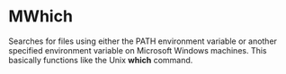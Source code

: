 # MWhich
Searches for files using either the PATH environment variable or 
another specified environment variable on Microsoft Windows machines.
This basically functions like the Unix **which** command.



